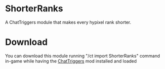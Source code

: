 # ShorterRanks
A ChatTriggers module that makes every hypixel rank shorter.

# Download
You can download this module running "/ct import ShorterRanks" command in-game while having the [ChatTriggers](https://www.chattriggers.com/) mod installed and loaded
